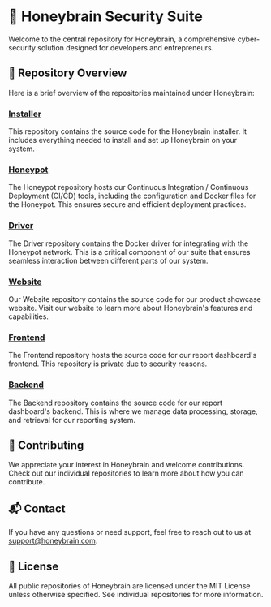 # 🐝 Honeybrain Security Suite 

Welcome to the central repository for Honeybrain, a comprehensive cyber-security solution designed for developers and entrepreneurs.

## 💼 Repository Overview 

Here is a brief overview of the repositories maintained under Honeybrain:

### [Installer](https://github.com/Le-Pot-de-Miel/Installer)

This repository contains the source code for the Honeybrain installer. It includes everything needed to install and set up Honeybrain on your system.

### [Honeypot](https://github.com/Le-Pot-de-Miel/Honeypot)

The Honeypot repository hosts our Continuous Integration / Continuous Deployment (CI/CD) tools, including the configuration and Docker files for the Honeypot. This ensures secure and efficient deployment practices.

### [Driver](https://github.com/Le-Pot-de-Miel/Driver)

The Driver repository contains the Docker driver for integrating with the Honeypot network. This is a critical component of our suite that ensures seamless interaction between different parts of our system.

### [Website](https://github.com/Le-Pot-de-Miel/Website)

Our Website repository contains the source code for our product showcase website. Visit our website to learn more about Honeybrain's features and capabilities.

### [Frontend](https://github.com/Le-Pot-de-Miel/Frontend)

The Frontend repository hosts the source code for our report dashboard's frontend. This repository is private due to security reasons.

### [Backend](https://github.com/Le-Pot-de-Miel/Backend)

The Backend repository contains the source code for our report dashboard's backend. This is where we manage data processing, storage, and retrieval for our reporting system.

## 🤝 Contributing

We appreciate your interest in Honeybrain and welcome contributions. Check out our individual repositories to learn more about how you can contribute.

## 📬 Contact 

If you have any questions or need support, feel free to reach out to us at support@honeybrain.com.

## 📄 License 

All public repositories of Honeybrain are licensed under the MIT License unless otherwise specified. See individual repositories for more information.
